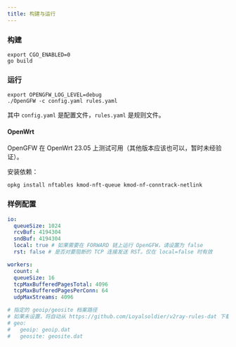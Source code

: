 ```yaml
---
title: 构建与运行
---
```


### 构建

```shell
export CGO_ENABLED=0
go build
```

### 运行

```shell
export OPENGFW_LOG_LEVEL=debug
./OpenGFW -c config.yaml rules.yaml
```

其中 `config.yaml` 是配置文件，`rules.yaml` 是规则文件。

#### OpenWrt

OpenGFW 在 OpenWrt 23.05 上测试可用（其他版本应该也可以，暂时未经验证）。

安装依赖：

```shell
opkg install nftables kmod-nft-queue kmod-nf-conntrack-netlink
```

### 样例配置

```yaml
io:
  queueSize: 1024
  rcvBuf: 4194304
  sndBuf: 4194304
  local: true # 如果需要在 FORWARD 链上运行 OpenGFW，请设置为 false
  rst: false # 是否对要阻断的 TCP 连接发送 RST。仅在 local=false 时有效

workers:
  count: 4
  queueSize: 16
  tcpMaxBufferedPagesTotal: 4096
  tcpMaxBufferedPagesPerConn: 64
  udpMaxStreams: 4096

# 指定的 geoip/geosite 档案路径
# 如果未设置，将自动从 https://github.com/Loyalsoldier/v2ray-rules-dat 下载
# geo:
#   geoip: geoip.dat
#   geosite: geosite.dat
```
